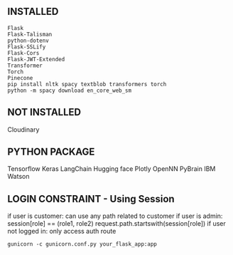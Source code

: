 ## INSTALLED

    Flask
    Flask-Talisman
    python-dotenv
    Flask-SSLify
    Flask-Cors
    Flask-JWT-Extended
    Transformer
    Torch
    Pinecone
    pip install nltk spacy textblob transformers torch
    python -m spacy download en_core_web_sm

## NOT INSTALLED

Cloudinary

## PYTHON PACKAGE

Tensorflow
Keras
LangChain
Hugging face
Plotly
OpenNN
PyBrain
IBM Watson

## LOGIN CONSTRAINT - Using Session

if user is customer:
can use any path related to customer
if user is admin:
session[role] == (role1, role2)
request.path.startswith(session[role])
if user not logged in:
only access auth route

```
gunicorn -c gunicorn.conf.py your_flask_app:app
```
